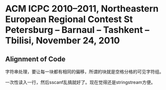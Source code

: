 # ACM ICPC 2010–2011, Northeastern European Regional Contest St Petersburg – Barnaul – Tashkent – Tbilisi, November 24, 2010

## Alignment of Code

字符串处理，要让每一块都有相同的偏移，所谓的块就是空格分格的可见字符组。

一次性读入一行，然后sscanf乱搞就好了。现在觉得还是stringstream方便。
